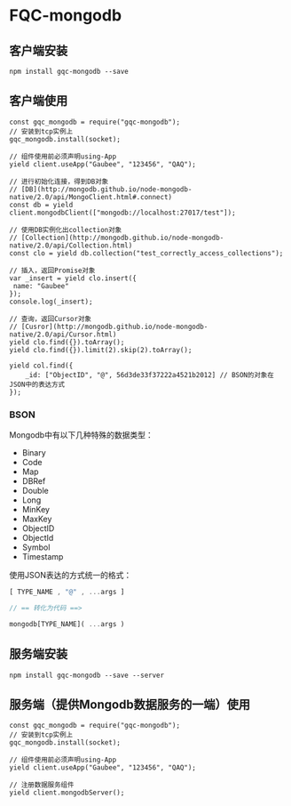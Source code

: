 # FQC-mongodb

## 客户端安装

```
npm install gqc-mongodb --save
```

## 客户端使用

```
const gqc_mongodb = require("gqc-mongodb");
// 安装到tcp实例上
gqc_mongodb.install(socket);

// 组件使用前必须声明using-App
yield client.useApp("Gaubee", "123456", "QAQ");

// 进行初始化连接，得到DB对象
// [DB](http://mongodb.github.io/node-mongodb-native/2.0/api/MongoClient.html#.connect)
const db = yield client.mongodbClient(["mongodb://localhost:27017/test"]);

// 使用DB实例化出collection对象
// [Collection](http://mongodb.github.io/node-mongodb-native/2.0/api/Collection.html)
const clo = yield db.collection("test_correctly_access_collections");

// 插入，返回Promise对象
var _insert = yield clo.insert({
 name: "Gaubee"
});
console.log(_insert);

// 查询，返回Cursor对象
// [Cusror](http://mongodb.github.io/node-mongodb-native/2.0/api/Cursor.html)
yield clo.find({}).toArray();
yield clo.find({}).limit(2).skip(2).toArray();

yield col.find({
    _id: ["ObjectID", "@", 56d3de33f37222a4521b2012] // BSON的对象在JSON中的表达方式
});

```

### BSON

Mongodb中有以下几种特殊的数据类型：
* Binary
* Code
* Map
* DBRef
* Double
* Long
* MinKey
* MaxKey
* ObjectID
* ObjectId
* Symbol
* Timestamp

使用JSON表达的方式统一的格式：
```js
[ TYPE_NAME , "@" , ...args ]

// == 转化为代码 ==>

mongodb[TYPE_NAME]( ...args )
```


## 服务端安装
```
npm install gqc-mongodb --save --server
```

## 服务端（提供Mongodb数据服务的一端）使用

```
const gqc_mongodb = require("gqc-mongodb");
// 安装到tcp实例上
gqc_mongodb.install(socket);

// 组件使用前必须声明using-App
yield client.useApp("Gaubee", "123456", "QAQ");

// 注册数据服务组件
yield client.mongodbServer();
```